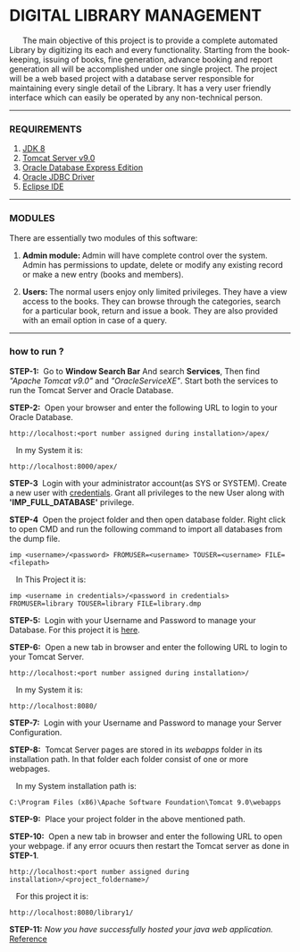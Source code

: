 # DIGITAL LIBRARY MANAGEMENT
&nbsp;&nbsp;&nbsp;&nbsp;&nbsp; The main objective of this project is to provide a complete automated Library by digitizing its each and every functionality. Starting from the book-keeping, issuing of books, fine generation, advance booking and report generation all will be accomplished under one single project. The project will be a web based project with a database server responsible for maintaining every single detail of the Library. It has a very user friendly interface which can easily be operated by any non-technical person.
***
### REQUIREMENTS
1. <a href="https://www.oracle.com/in/java/technologies/javase/javase8-archive-downloads.html">JDK 8</a>
2. <a href="https://tomcat.apache.org/download-90.cgi">Tomcat Server v9.0</a>
3. <a href="https://www.oracle.com/database/technologies/xe-downloads.html">Oracle Database Express Edition</a>
4. <a href="https://download.oracle.com/otn-pub/otn_software/jdbc/233/ojdbc8.jar">Oracle JDBC Driver</a>
5. <a href="https://www.eclipse.org/downloads/packages/installer">Eclipse IDE</a>
***
### MODULES

There are essentially two modules of this software:

1. <b>Admin module: </b>Admin will have complete control over the system. Admin has permissions to update, delete or modify any existing record or make a new entry (books and members).

2. <b>Users: </b>The normal users enjoy only limited privileges. They have a view access to the books. They can browse through the categories, search for a particular book, return and issue a book. They are also provided with an email option in case of a query.
***
### how to run ?
<b>STEP-1:</b>&nbsp; Go to <b>Window Search Bar</b> And search <b>Services</b>, Then find <em>"Apache Tomcat v9.0"</em> and <em>"OracleServiceXE"</em>. Start both the services to run the Tomcat Server and Oracle Database.

<b>STEP-2:</b>&nbsp; Open your browser and enter the following URL to login to your Oracle Database.
~~~
http://localhost:<port number assigned during installation>/apex/
~~~
&nbsp;&nbsp;&nbsp;In my System it is: 
~~~
http://localhost:8000/apex/
~~~
<b>STEP-3</b>&nbsp; Login with your administrator account(as SYS or SYSTEM). Create a new user with <a href="https://github.com/SHISHIR1973/oibsip_task5/blob/e7934656384491b12210e7a097c01ffd46d6a4da/oracle.txt" target="_blank">credentials</a>. Grant all privileges to the new User along with <strong>'IMP_FULL_DATABASE'</strong> privilege.

<b>STEP-4</b>&nbsp; Open the project folder and then open database folder. Right click to open CMD and run the following command to import all databases from the dump file.
~~~
imp <username>/<password> FROMUSER=<username> TOUSER=<username> FILE=<filepath>
~~~
&nbsp;&nbsp;&nbsp;In This Project it is: 
~~~
imp <username in credentials>/<password in credentials> FROMUSER=library TOUSER=library FILE=library.dmp
~~~
<b>STEP-5:</b>&nbsp; Login with your Username and Password to manage your Database. For this project it is <a href="https://github.com/SHISHIR1973/oibsip_task5/blob/e7934656384491b12210e7a097c01ffd46d6a4da/oracle.txt" target="_blank">here</a>.

<b>STEP-6:</b>&nbsp; Open a new tab in browser and enter the following URL to login to your Tomcat Server.
~~~
http://localhost:<port number assigned during installation>/
~~~
&nbsp;&nbsp;&nbsp;In my System it is: 
~~~
http://localhost:8080/
~~~
<b>STEP-7:</b>&nbsp; Login with your Username and Password to manage your Server Configuration.

<b>STEP-8:</b>&nbsp; Tomcat Server pages are stored in its <em>webapps</em> folder in its installation path. In that folder each folder consist of one or more webpages.

&nbsp;&nbsp;&nbsp;In my System installation path is:
~~~
C:\Program Files (x86)\Apache Software Foundation\Tomcat 9.0\webapps
~~~
<b>STEP-9:</b>&nbsp; Place your project folder in the above mentioned path.

<b>STEP-10:</b>&nbsp; Open a new tab in browser and enter the following URL to open your webpage. if any error ocuurs then restart the Tomcat server as done in <b>STEP-1</b>.
~~~
http://localhost:<port number assigned during installation>/<project_foldername>/
~~~
&nbsp;&nbsp;&nbsp;For this project it is: 
~~~
http://localhost:8080/library1/
~~~
<b>STEP-11:</b> <em>Now you have successfully hosted your java web application.</em>
 <a href="https://github.com/SHISHIR1973/oibsip_task5#REQUIREMENTS">Reference</a>
